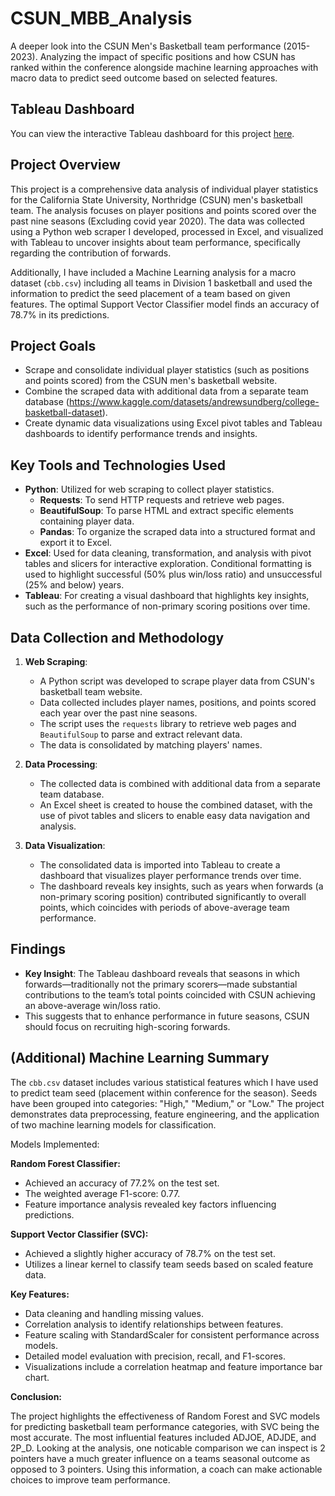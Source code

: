 # CSUN_MBB_Analysis
A deeper look into the CSUN Men's Basketball team performance (2015-2023). Analyzing the impact of specific positions and how CSUN has ranked within the conference alongside machine learning approaches with macro data to predict seed outcome based on selected features.

## Tableau Dashboard
You can view the interactive Tableau dashboard for this project [here](https://public.tableau.com/app/profile/george.patterson4334/viz/CSUNAnalysis/TeamHistoryDashboard).

## Project Overview

This project is a comprehensive data analysis of individual player statistics for the California State University, Northridge (CSUN) men's basketball team. The analysis focuses on player positions and points scored over the past nine seasons (Excluding covid year 2020). The data was collected using a Python web scraper I developed, processed in Excel, and visualized with Tableau to uncover insights about team performance, specifically regarding the contribution of forwards.

Additionally, I have included a Machine Learning analysis for a macro dataset (`cbb.csv`) including all teams in Division 1 basketball and used the information to predict the seed placement of a team based on given features. The optimal Support Vector Classifier model finds an accuracy of 78.7% in its predictions.

## Project Goals

- Scrape and consolidate individual player statistics (such as positions and points scored) from the CSUN men's basketball website.
- Combine the scraped data with additional data from a separate team database (https://www.kaggle.com/datasets/andrewsundberg/college-basketball-dataset).
- Create dynamic data visualizations using Excel pivot tables and Tableau dashboards to identify performance trends and insights.

## Key Tools and Technologies Used

- **Python**: Utilized for web scraping to collect player statistics.
  - **Requests**: To send HTTP requests and retrieve web pages.
  - **BeautifulSoup**: To parse HTML and extract specific elements containing player data.
  - **Pandas**: To organize the scraped data into a structured format and export it to Excel.
- **Excel**: Used for data cleaning, transformation, and analysis with pivot tables and slicers for interactive exploration. Conditional formatting is used to highlight successful (50% plus win/loss ratio) and unsuccessful (25% and below) years.
- **Tableau**: For creating a visual dashboard that highlights key insights, such as the performance of non-primary scoring positions over time.

## Data Collection and Methodology

1. **Web Scraping**:
   - A Python script was developed to scrape player data from CSUN's basketball team website.
   - Data collected includes player names, positions, and points scored each year over the past nine seasons.
   - The script uses the `requests` library to retrieve web pages and `BeautifulSoup` to parse and extract relevant data.
   - The data is consolidated by matching players' names.

2. **Data Processing**:
   - The collected data is combined with additional data from a separate team database.
   - An Excel sheet is created to house the combined dataset, with the use of pivot tables and slicers to enable easy data navigation and analysis.

3. **Data Visualization**:
   - The consolidated data is imported into Tableau to create a dashboard that visualizes player performance trends over time.
   - The dashboard reveals key insights, such as years when forwards (a non-primary scoring position) contributed significantly to overall points, which coincides with periods of above-average team performance.

## Findings

- **Key Insight**: The Tableau dashboard reveals that seasons in which forwards—traditionally not the primary scorers—made substantial contributions to the team’s total points coincided with CSUN achieving an above-average win/loss ratio.
- This suggests that to enhance performance in future seasons, CSUN should focus on recruiting high-scoring forwards.

## (Additional) Machine Learning Summary

The `cbb.csv` dataset includes various statistical features which I have used to predict team seed (placement within conference for the season). Seeds have been grouped into categories: "High," "Medium," or "Low." The project demonstrates data preprocessing, feature engineering, and the application of two machine learning models for classification.

Models Implemented:

**Random Forest Classifier:**
- Achieved an accuracy of 77.2% on the test set.
- The weighted average F1-score: 0.77.
- Feature importance analysis revealed key factors influencing predictions.

**Support Vector Classifier (SVC):**
- Achieved a slightly higher accuracy of 78.7% on the test set.
- Utilizes a linear kernel to classify team seeds based on scaled feature data.

**Key Features:**
- Data cleaning and handling missing values.
- Correlation analysis to identify relationships between features.
- Feature scaling with StandardScaler for consistent performance across models.
- Detailed model evaluation with precision, recall, and F1-scores.
- Visualizations include a correlation heatmap and feature importance bar chart.
  
**Conclusion:**

The project highlights the effectiveness of Random Forest and SVC models for predicting basketball team performance categories, with SVC being the most accurate. The most influential features included ADJOE, ADJDE, and 2P_D. Looking at the analysis, one noticable comparison we can inspect is 2 pointers have a much greater influence on a teams seasonal outcome as opposed to 3 pointers. Using this information, a coach can make actionable choices to improve team performance.



